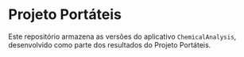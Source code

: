 # Projeto Portáteis

Este repositório armazena as versões do aplicativo `ChemicalAnalysis`, desenvolvido como parte dos resultados do Projeto Portáteis.
